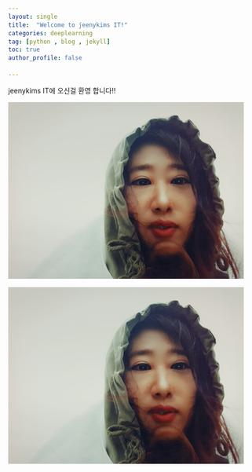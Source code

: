 ```yaml
---
layout: single
title:  "Welcome to jeenykims IT!"
categories: deeplearning
tag: [python , blog , jekyll]
toc: true
author_profile: false

---
```


jeenykims IT에 오신걸 환영 합니다!!

![hat](../images/2024-2-15-first/hat.jpg)

![hat](../images/2024-2-15-first/hat-1708163336148-17.jpg)
